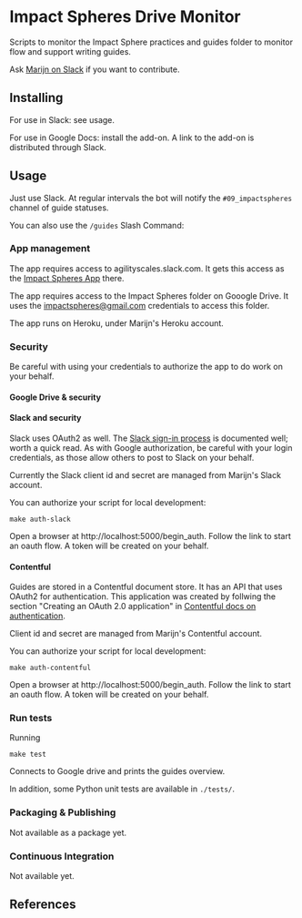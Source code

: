 # Impact Spheres Drive Monitor

Scripts to monitor the Impact Sphere practices and guides folder to monitor flow and support writing guides.

Ask [Marijn on Slack] if you want to contribute.

## Installing

For use in Slack: see usage.

For use in Google Docs: install the add-on. A link to the add-on is distributed through Slack.

## Usage 

Just use Slack. At regular intervals the bot will notify the `#09_impactspheres` channel of guide statuses.

You can also use the `/guides` Slash Command:


### App management

The app requires access to agilityscales.slack.com.
It gets this access as the [Impact Spheres App] there.

The app requires access to the Impact Spheres folder on Gooogle Drive.
It uses the impactspheres@gmail.com credentials to access this folder.

The app runs on Heroku, under Marijn's Heroku account.

### Security

Be careful with using your credentials to authorize the app to do work on your behalf.

#### Google Drive & security



#### Slack and security

Slack uses OAuth2 as well. 
The [Slack sign-in process] is documented well; worth a quick read.
As with Google authorization, be careful with your login credentials,
as those allow others to post to Slack on your behalf.

Currently the Slack client id and secret are managed from Marijn's Slack account.

You can authorize your script for local development:

```
make auth-slack
```

Open a browser at http://localhost:5000/begin_auth.
Follow the link to start an oauth flow.
A token will be created on your behalf.

#### Contentful

Guides are stored in a Contentful document store.
It has an API that uses OAuth2 for authentication.
This application was created by follwing the section 
"Creating an OAuth 2.0 application" in [Contentful docs on authentication].

Client id and secret are managed from Marijn's Contentful account.

You can authorize your script for local development:

```
make auth-contentful
```

Open a browser at http://localhost:5000/begin_auth.
Follow the link to start an oauth flow.
A token will be created on your behalf.


### Run tests

Running

```
make test
```

Connects to Google drive and prints the guides overview.

In addition, some Python unit tests are available in `./tests/`.

### Packaging & Publishing

Not available as a package yet.

### Continuous Integration

Not available yet.

## References

 [Drive Python API quickstart]: https://developers.google.com/drive/v3/web/quickstart/python
 [Python Drive API]: https://developers.google.com/resources/api-libraries/documentation/drive/v3/python/latest/
 [Google API management console]: https://console.developers.google.com/apis/credentials?project=ageless-aquifer-176113
 [Slack Python API]: http://slackapi.github.io/python-slackclient/basic_usage.html#sending-a-message
 [Slack sign-in process]: https://api.slack.com/docs/sign-in-with-slack
 [Impact Spheres App]: https://agilityscales.slack.com/apps/A7RHUFQ90-impact-spheres-app
 [Marijn on Slack]: https://agilityscales.slack.com/messages/C3N27KRT9/team/U5S1Q0YQ5/
 [Slash Commands]: https://api.slack.com/slash-commands
 [Contentful docs on authentication]: https://www.contentful.com/developers/docs/references/authentication/
